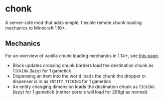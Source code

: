 # chonk

A server-side mod that adds simple, flexible remote chunk loading mechanics to Minecraft 1.16+.

## Mechanics

For an overview of vanilla chunk loading mechanics in 1.14+, see [this page](https://gist.github.com/Drovolon/24bfaae00d57e7a8ca64b792e14fa7c6).

- Block updates crossing chunk borders load the destination chunk as `TICKING` (lazy) for 1 gametick
- Dispensing an item into the world loads the chunk the dropper or dispenser is in as `ENTITY_TICKING` for 1 gametick
- An entity changing dimension loads the destination chunk as `TICKING` (lazy) for 1 gametick (nether portals will load for 299gt as normal)
